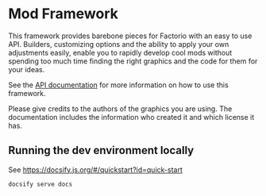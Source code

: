 # Mod Framework

This framework provides barebone pieces for Factorio with an easy to use API. Builders, customizing options and the
ability to apply your own adjustments easily, enable you to rapidly develop cool mods without spending too much time
finding the right graphics and the code for them for your ideas.

See the [API documentation](https://simonbrodtmann.github.io/mod-framework/) for more information on how to use this
framework.

Please give credits to the authors of the graphics you are using. The documentation includes the information who created
it and which license it has.

## Running the dev environment locally
See https://docsify.js.org/#/quickstart?id=quick-start

```
docsify serve docs
```